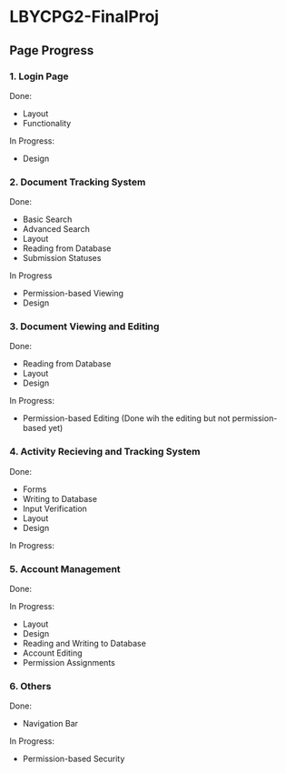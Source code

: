 # LBYCPG2-FinalProj

## **Page Progress**
### **1. Login Page**
Done:
- Layout
- Functionality

In Progress:
- Design

### **2. Document Tracking System**
Done:
- Basic Search
- Advanced Search
- Layout
- Reading from Database
- Submission Statuses

In Progress
- Permission-based Viewing
- Design

### **3. Document Viewing and Editing**
Done:
- Reading from Database
- Layout
- Design

In Progress:
- Permission-based Editing (Done wih the editing but not permission-based yet)


### **4. Activity Recieving and Tracking System**
Done:
- Forms
- Writing to Database
- Input Verification
- Layout
- Design

In Progress:


### **5. Account Management**
Done:


In Progress:
- Layout
- Design
- Reading and Writing to Database
- Account Editing
- Permission Assignments

### **6. Others**
Done:
- Navigation Bar

In Progress:
- Permission-based Security
